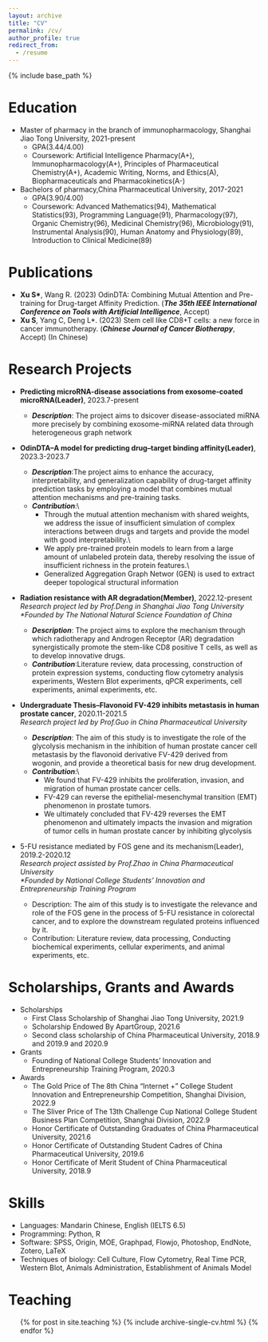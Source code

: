 ```yaml
---
layout: archive
title: "CV"
permalink: /cv/
author_profile: true
redirect_from:
  - /resume
---
```


{% include base_path %}

Education
======
* Master of pharmacy in the branch of immunopharmacology, Shanghai Jiao Tong University, 2021-present
  * GPA(3.44/4.00)
  * Coursework: Artificial Intelligence Pharmacy(A+), Immunopharmacology(A+), Principles of Pharmaceutical Chemistry(A+), Academic Writing, Norms, and   Ethics(A), Biopharmaceuticals and Pharmacokinetics(A-)
* Bachelors of pharmacy,China Pharmaceutical University, 2017-2021
  * GPA(3.90/4.00)
  * Coursework: Advanced Mathematics(94), Mathematical Statistics(93), Programming Language(91), Pharmacology(97), Organic Chemistry(96), Medicinal Chemistry(96), Microbiology(91), Instrumental Analysis(90), Human Anatomy and Physiology(89), Introduction to Clinical Medicine(89)
  
Publications
======
* __Xu S*__, Wang R. (2023) OdinDTA: Combining Mutual Attention and Pre-training for Drug-target Affinity Prediction. (_**The 35th IEEE International Conference on Tools with Artificial Intelligence**_, Accept)
* __Xu S__, Yang C, Deng L*. (2023) Stem cell like CD8+T cells: a new force in cancer immunotherapy. (_**Chinese Journal of Cancer Biotherapy**_, Accept) (In Chinese)
    
Research Projects
======
* __Predicting microRNA-disease associations from exosome-coated microRNA(Leader)__, 2023.7-present
  * _**Description**_: The project aims to dsicover disease-associated miRNA more precisely by combining exosome-miRNA related data through heterogeneous graph network

* __OdinDTA–A model for predicting drug–target binding affinity(Leader)__, 2023.3-2023.7
  * _**Description**_:The project aims to enhance the accuracy, interpretability, and generalization capability of drug-target affinity prediction tasks by employing a model that combines mutual attention mechanisms and pre-training tasks.
  * _**Contribution**_:\
    * Through the mutual attention mechanism with shared weights, we address the issue of insufficient simulation of complex interactions between drugs and targets and provide the model with good interpretability.\
    * We apply pre-trained protein models to learn from a large amount of unlabeled protein data, thereby resolving the issue of insufficient richness in the protein features.\
    * Generalized Aggregation Graph Networ (GEN) is used to extract deeper topological structural information
  
* __Radiation resistance with AR degradation(Member)__, 2022.12-present\
_Research project led by Prof.Deng in Shanghai Jiao Tong University_\
_*Founded by The National Natural Science Foundation of China_
  * _**Description**_: The project aims to explore the mechanism through which radiotherapy and Androgen Receptor (AR) degradation synergistically promote the stem-like CD8 positive T cells, as well as to develop innovative drugs.
  * _**Contribution**_:Literature review, data processing, construction of protein expression systems, conducting flow cytometry analysis experiments, Western Blot experiments, qPCR experiments, cell experiments, animal experiments, etc.
  
* __Undergraduate Thesis–Flavonoid FV-429 inhibits metastasis in human prostate cancer__, 2020.11-2021.5\
_Research project led by Prof.Guo in China Pharmaceutical University_
  * _**Description**_: The aim of this study is to investigate the role of the glycolysis mechanism in the inhibition of human prostate cancer cell metastasis by the flavonoid derivative FV-429 derived from wogonin, and provide a theoretical basis for new drug development.
  * _**Contribution**_:\
    * We found that FV-429 inhibits the proliferation, invasion, and migration of human prostate cancer cells.
    * FV-429 can reverse the epithelial-mesenchymal transition (EMT) phenomenon in prostate tumors.
    * We ultimately concluded that FV-429 reverses the EMT phenomenon and ultimately impacts the invasion and migration of tumor cells in human prostate cancer by inhibiting glycolysis
    
  
* 5-FU resistance mediated by FOS gene and its mechanism(Leader), 2019.2-2020.12\
_Research project assisted by Prof.Zhao in China Pharmaceutical University_\
_*Founded by National College Students’ Innovation and Entrepreneurship Training Program_
  * Description: The aim of this study is to investigate the relevance and role of the FOS gene in the process of 5-FU resistance in colorectal cancer, and to explore the downstream regulated proteins influenced by it.
  * Contribution: Literature review, data processing, Conducting biochemical experiments, cellular experiments, and animal experiments, etc.

Scholarships, Grants and Awards
======
* Scholarships
  * First Class Scholarship of Shanghai Jiao Tong University, 2021.9
  * Scholarship Endowed By ApartGroup, 2021.6
  * Second class scholarship of China Pharmaceutical University, 2018.9 and 2019.9 and 2020.9
* Grants
  * Founding of National College Students’ Innovation and Entrepreneurship Training Program, 2020.3
* Awards
  * The Gold Price of The 8th China “Internet +” College Student Innovation and Entrepreneurship Competition,
Shanghai Division, 2022.9
  * The Sliver Price of The 13th Challenge Cup National College Student Business Plan Competition, Shanghai
Division, 2022.9
  * Honor Certificate of Outstanding Graduates of China Pharmaceutical University, 2021.6
  * Honor Certificate of Outstanding Student Cadres of China Pharmaceutical University, 2019.6
  * Honor Certificate of Merit Student of China Pharmaceutical University, 2018.9

Skills
======
* Languages: Mandarin Chinese, English (IELTS 6.5)
* Programming: Python, R
* Software: SPSS, Origin, MOE, Graphpad, Flowjo, Photoshop, EndNote, Zotero, LaTeX
* Techniques of biology: Cell Culture, Flow Cytometry, Real Time PCR, Western Blot, Animals Administration, Establishment of Animals Model
   
Teaching
======
  <ul>{% for post in site.teaching %}
    {% include archive-single-cv.html %}
  {% endfor %}</ul>
  
 
